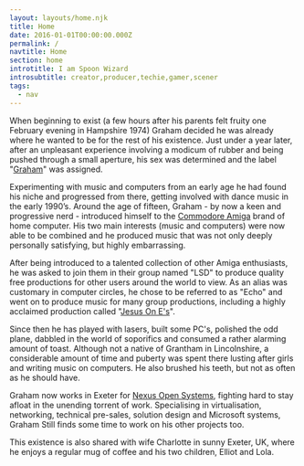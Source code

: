 ```yaml
---
layout: layouts/home.njk
title: Home
date: 2016-01-01T00:00:00.000Z
permalink: /
navtitle: Home
section: home
introtitle: I am Spoon Wizard 
introsubtitle: creator,producer,techie,gamer,scener
tags:
  - nav
---
```


When beginning to exist (a few hours after his parents felt fruity one February evening in Hampshire 1974) Graham decided he was already where he wanted to be for the rest of his existence. Just under a year later, after an unpleasant experience involving a modicum of rubber and being pushed through a small aperture, his sex was determined and the label "[Graham](http://www.behindthename.com/cgi-bin/search.cgi?terms=graham&nmd=n&gender=m&operator=or)" was assigned.

Experimenting with music and computers from an early age he had found his niche and progressed from there, getting involved with dance music in the early 1990’s. Around the age of fifteen, Graham - by now a keen and progressive nerd - introduced himself to the [Commodore Amiga](http://www.amiga.com/) brand of home computer. His two main interests (music and computers) were now able to be combined and he produced music that was not only deeply personally satisfying, but highly embarrassing.

After being introduced to a talented collection of other Amiga enthusiasts, he was asked to join them in their group named "LSD" to produce quality free productions for other users around the world to view. As an alias was customary in computer circles, he chose to be referred to as "Echo" and went on to produce music for many group productions, including a highly acclaimed production called "[Jesus On E's](http://www.youtube.com/watch?v=qjjzRoBogOg)".

Since then he has played with lasers, built some PC's, polished the odd plane, dabbled in the world of soporifics and consumed a rather alarming amount of toast. Although not a native of Grantham in Lincolnshire, a considerable amount of time and puberty was spent there lusting after girls and writing music on computers. He also brushed his teeth, but not as often as he should have.

Graham now works in Exeter for [Nexus Open Systems](https://www.nexusos.co.uk/), fighting hard to stay afloat in the unending torrent of work. Specialising in virtualisation, networking, technical pre-sales, solution design and Microsoft systems, Graham Still finds some time to work on his other projects too.

This existence is also shared with wife Charlotte in sunny Exeter, UK, where he enjoys a regular mug of coffee and his two children, Elliot and Lola.